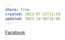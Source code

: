 ```yaml
---
share: true
created: 2023-07-21T11:54
updated: 2023-10-06T16:09
---
```


[Facebook](https://www.facebook.com/stillthinkingspace)
